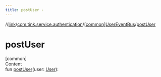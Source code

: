 ```yaml
---
title: postUser -
---
```

//[link](../../index.md)/[com.tink.service.authentication](../index.md)/[[common]UserEventBus](index.md)/[postUser](post-user.md)



# postUser  
[common]  
Content  
fun [postUser](post-user.md)(user: [User](../../com.tink.model.user/[common]-user/index.md)): <ERROR CLASS>  



